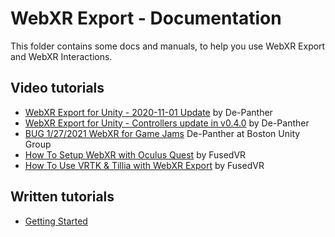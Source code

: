 # WebXR Export - Documentation

This folder contains some docs and manuals, to help you use WebXR Export and WebXR Interactions.

## Video tutorials

- [WebXR Export for Unity - 2020-11-01 Update](https://www.youtube.com/watch?v=N9iACzNCnos) by De-Panther
- [WebXR Export for Unity - Controllers update in v0.4.0](https://www.youtube.com/watch?v=tASwwuMPtF8) by De-Panther
- [BUG 1/27/2021 WebXR for Game Jams](https://www.youtube.com/watch?v=2Qnii0SlAtM) De-Panther at Boston Unity Group
- [How To Setup WebXR with Oculus Quest](https://www.youtube.com/watch?v=nPAHZ9Rm8d4) by FusedVR
- [How To Use VRTK & Tillia with WebXR Export](https://www.youtube.com/watch?v=RKpa2tDvNiQ) by FusedVR

## Written tutorials

- [Getting Started](Getting-Started.md)
